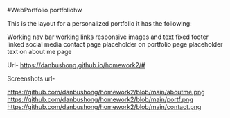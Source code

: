 #WebPortfolio
portfoliohw

This is the layout for a personalized portfolio it has the following:

Working nav bar
working links
responsive images and text
fixed footer
linked social media
contact page
placeholder on portfolio page
placeholder text on about me page

Url- https://danbushong.github.io/homework2/#

Screenshots url- 

https://github.com/danbushong/homework2/blob/main/aboutme.png
https://github.com/danbushong/homework2/blob/main/portf.png
https://github.com/danbushong/homework2/blob/main/contact.png


